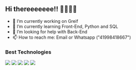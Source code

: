 ## Hi thereeeeeee!! 👋👋👋👋

- 🔭 I’m currently working on Greif
- 🌱 I’m currently learning Front-End, Python and SQL
- 🤔 I’m looking for help with Back-End
- 📫 How to reach me: Email or Whatsapp ("41998418667")

### Best Technologies

<div>
 <img src="https://cdn.jsdelivr.net/gh/devicons/devicon@latest/icons/html5/html5-original-wordmark.svg" />
 <img src="https://cdn.jsdelivr.net/gh/devicons/devicon@latest/icons/css3/css3-original-wordmark.svg" />
 <img src="https://cdn.jsdelivr.net/gh/devicons/devicon@latest/icons/javascript/javascript-original.svg" />
 <img src="https://cdn.jsdelivr.net/gh/devicons/devicon@latest/icons/python/python-original.svg" />
 <img src="https://cdn.jsdelivr.net/gh/devicons/devicon@latest/icons/microsoftsqlserver/microsoftsqlserver-original-wordmark.svg" />
                               
</div>
